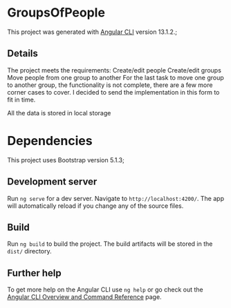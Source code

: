 # GroupsOfPeople

This project was generated with [Angular CLI](https://github.com/angular/angular-cli) version 13.1.2.;

## Details 
The project meets the requirements:
Create/edit people
Create/edit groups
Move people from one group to another
For the last task to move one group to another group, the functionality is not complete, there are a few more corner cases to cover. I decided to send the implementation in this form to fit in time.

All the data is stored in local storage

 # Dependencies

This project uses Bootstrap version 5.1.3;

## Development server

Run `ng serve` for a dev server. Navigate to `http://localhost:4200/`. The app will automatically reload if you change any of the source files.

## Build

Run `ng build` to build the project. The build artifacts will be stored in the `dist/` directory.


## Further help

To get more help on the Angular CLI use `ng help` or go check out the [Angular CLI Overview and Command Reference](https://angular.io/cli) page.
